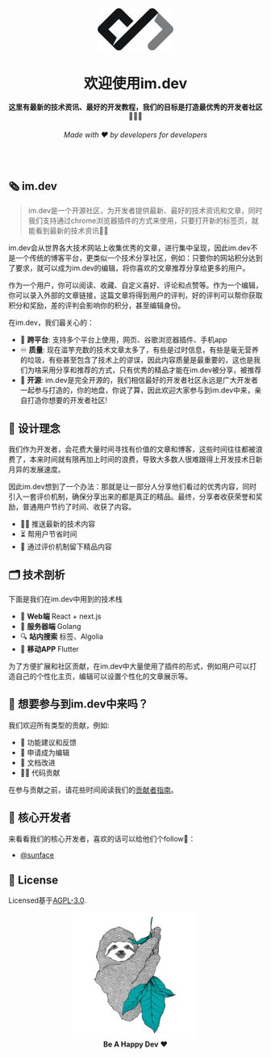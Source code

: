 <div align="center">
  <img src="/docs/assets/logo.png" alt="im.dev Logo" width="150">
  <h1>欢迎使用im.dev</h1>
  <strong>这里有最新的技术资讯、最好的开发教程，我们的目标是打造最优秀的开发者社区👩🏽‍💻</strong>
  <h6>Made with ❤️ by developers for developers</h6>
</div>
<br>


## 🗞 im.dev

> im.dev是一个开源社区，为开发者提供最新、最好的技术资讯和文章，同时我们支持通过chrome浏览器插件的方式来使用，只要打开新的标签页，就能看到最新的技术资讯👩‍💻

im.dev会从世界各大技术网站上收集优秀的文章，进行集中呈现，因此im.dev不是一个传统的博客平台，更类似一个技术分享社区，例如：只要你的网站积分达到了要求，就可以成为im.dev的编辑，将你喜欢的文章推荐分享给更多的用户。

作为一个用户，你可以阅读、收藏、自定义喜好、评论和点赞等。作为一个编辑，你可以录入外部的文章链接，这篇文章将得到用户的评判，好的评判可以帮你获取积分和奖励，差的评判会影响你的积分，甚至编辑身份。

在im.dev，我们最关心的：
* 🌟 **跨平台**: 支持多个平台上使用，网页、谷歌浏览器插件、手机app
* ♾ **质量**: 现在滥竽充数的技术文章太多了，有些是过时信息，有些是毫无营养的垃圾，有些甚至包含了技术上的谬误，因此内容质量是最重要的，这也是我们为啥采用分享和推荐的方式，只有优秀的精品才能在im.dev被分享，被推荐
* 🧵 **开源**: im.dev是完全开源的，我们相信最好的开发者社区永远是广大开发者一起参与打造的，你的地盘，你说了算，因此欢迎大家参与到im.dev中来，亲自打造你想要的开发者社区!


## 📯 设计理念
我们作为开发者，会花费大量时间寻找有价值的文章和博客，这些时间往往都被浪费了，本来时间就有限再加上时间的浪费，导致大多数人很难跟得上开发技术日新月异的发展速度。

因此im.dev想到了一个办法：那就是让一部分人分享他们看过的优秀内容，同时引入一套评价机制，确保分享出来的都是真正的精品。最终，分享者收获荣誉和奖励，普通用户节约了时间、收获了内容。

* 👨‍💻 推送最新的技术内容
* ⏳ 帮用户节省时间
* 📰 通过评价机制留下精品内容


## 🗂 技术剖析

下面是我们在im.dev中用到的技术栈
* 🎨 **Web端** React + next.js
* 🌳 **服务器端** Golang
* 🔍 **站内搜索** 标签、Algolia
* 🚨 **移动APP** Flutter

为了方便扩展和社区贡献，在im.dev中大量使用了插件的形式，例如用户可以打造自己的个性化主页，编辑可以设置个性化的文章展示等。

## 🙌 想要参与到im.dev中来吗？

我们欢迎所有类型的贡献，例如:
* 🤔 功能建议和反馈
* 🐛 申请成为编辑
* 📖 文档改进
* 👨‍💻 代码贡献

在参与贡献之前，请花些时间阅读我们的[贡献者指南](docs/contributing.md)。


## 🎩 核心开发者

来看看我们的核心开发者，喜欢的话可以给他们个follow👋：
* [@sunface](https://github.com/sunface)


## 📑 License
Licensed基于[AGPL-3.0](LICENSE).


<p align="center">
  <img alt="Sloan, the sloth mascot" width="250px" src="/docs/assets/happy-dev.jpg">
  <br>
  <strong>Be A Happy Dev</strong> ❤️
</p>